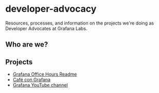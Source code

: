 # developer-advocacy
Resources, processes, and information on the projects we're doing as Developer Advocates at Grafana Labs.

## Who are we?


## Projects

- [Grafana Office Hours Readme](projects/Grafana%20Office%20Hours/Grafana%20Office%20Hours%20Readme.md)
- [Café con Grafana](projects/CafeConGrafana/README.md)
- [Grafana YouTube channel](Grafana%20YouTube%20channel.md)